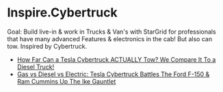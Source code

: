 # Inspire.Cybertruck
Goal: Build live-in &amp; work in Trucks &amp; Van's with StarGrid for professionals that have many advanced Features & electronics in the cab! But also can tow. Inspired by Cybertruck.

- [How Far Can a Tesla Cybertruck ACTUALLY Tow? We Compare It To a Diesel Truck!]()
- [Gas vs Diesel vs Electric: Tesla Cybertruck Battles The Ford F-150 & Ram Cummins Up The Ike Gauntlet](https://youtu.be/rhmXH06BKMs)
